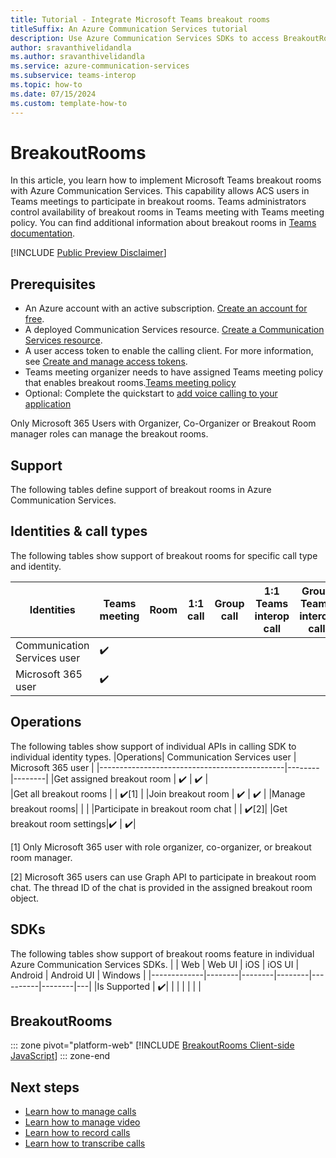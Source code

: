 ```yaml
---
title: Tutorial - Integrate Microsoft Teams breakout rooms
titleSuffix: An Azure Communication Services tutorial
description: Use Azure Communication Services SDKs to access BreakoutRooms
author: sravanthivelidandla
ms.author: sravanthivelidandla
ms.service: azure-communication-services
ms.subservice: teams-interop
ms.topic: how-to 
ms.date: 07/15/2024
ms.custom: template-how-to
---
```


# BreakoutRooms
In this article, you learn how to implement Microsoft Teams breakout rooms with Azure Communication Services. This capability allows ACS users in Teams meetings to participate in breakout rooms. Teams administrators control availability of breakout rooms in Teams meeting with Teams meeting policy. You can find additional information about breakout rooms in [Teams documentation](https://support.microsoft.com/office/use-breakout-rooms-in-microsoft-teams-meetings-7de1f48a-da07-466c-a5ab-4ebace28e461).

[!INCLUDE [Public Preview Disclaimer](../../includes/public-preview-include-document.md)]

## Prerequisites

- An Azure account with an active subscription. [Create an account for free](https://azure.microsoft.com/free/?WT.mc_id=A261C142F). 
- A deployed Communication Services resource. [Create a Communication Services resource](../../quickstarts/create-communication-resource.md).
- A user access token to enable the calling client. For more information, see [Create and manage access tokens](../../quickstarts/identity/access-tokens.md).
- Teams meeting organizer needs to have assigned Teams meeting policy that enables breakout rooms.[Teams meeting policy](/powershell/module/teams/set-csteamsmeetingpolicy?view=teams-ps)
- Optional: Complete the quickstart to [add voice calling to your application](../../quickstarts/voice-video-calling/getting-started-with-calling.md)

Only Microsoft 365 Users with Organizer, Co-Organizer or Breakout Room manager roles can manage the breakout rooms.

## Support
The following tables define support of breakout rooms in Azure Communication Services.
## Identities & call types
The following tables show support of breakout rooms for specific call type and identity. 

|Identities| Teams meeting | Room | 1:1 call | Group call | 1:1 Teams interop call | Group Teams interop call |
|----------------------------------------------|--------|--------|--------|---|---|---|
|Communication Services user	| ✔️	|   |   |  |	|	
|Microsoft 365 user	| ✔️	|  |  |	 |  |

## Operations
The following tables show support of individual APIs in calling SDK to individual identity types. 
|Operations| Communication Services user | Microsoft 365 user |
|----------------------------------------------|--------|--------|
|Get assigned breakout room		| ✔️	| ✔️  |  		
|Get all breakout rooms	| 	| ✔️[1]  | 
|Join breakout room | ✔️	| ✔️ |
|Manage breakout rooms| | |
|Participate in breakout room chat | | ✔️[2]|
|Get breakout room settings|✔️ | ✔️|

[1] Only Microsoft 365 user with role organizer, co-organizer, or breakout room manager.

[2] Microsoft 365 users can use Graph API to participate in breakout room chat. The thread ID of the chat is provided in the assigned breakout room object.

## SDKs
The following tables show support of breakout rooms feature in individual Azure Communication Services SDKs.
| | Web | Web UI | iOS | iOS UI | Android | Android UI | Windows |
|-------------|--------|--------|--------|----------|--------|---|
|Is Supported | ✔️|   |   |   |    |   |    |		

## BreakoutRooms
::: zone pivot="platform-web"
[!INCLUDE [BreakoutRooms Client-side JavaScript](./includes/breakoutRooms/breakoutRooms-web.md)]
::: zone-end

## Next steps
- [Learn how to manage calls](./manage-calls.md)
- [Learn how to manage video](./manage-video.md)
- [Learn how to record calls](./record-calls.md)
- [Learn how to transcribe calls](./call-transcription.md)
